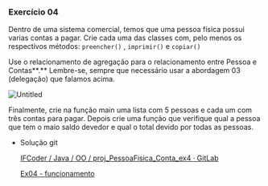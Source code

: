 ### Exercício 04

Dentro de uma sistema comercial, temos que uma pessoa física possui varias contas a pagar. Crie cada uma das classes com, pelo menos os respectivos métodos:  `preencher()` , `imprimir()` e `copiar()` 

Use o relacionamento de agregação para o relacionamento entre Pessoa e Contas**.** Lembre-se, sempre que necessário usar a abordagem 03 (delegação) que falamos acima.

![Untitled](https://s3-us-west-2.amazonaws.com/secure.notion-static.com/42f52838-932f-4ce8-b7d5-cd37b6271bcc/Untitled.png)

Finalmente, crie na função main uma lista com 5 pessoas e cada um com três contas para pagar. Depois crie uma função que verifique qual a pessoa que tem o maio saldo devedor e qual o total devido por todas as pessoas.

- Solução git
    
    [IFCoder / Java / OO / proj_PessoaFisica_Conta_ex4 · GitLab](https://gitlab.com/ifcoder/java/oo/proj_pessoafisica_conta_ex4)
    
    [Ex04 - funcionamento](https://www.notion.so/Ex04-funcionamento-53a911995c6447dc82ea51497189aedd)
